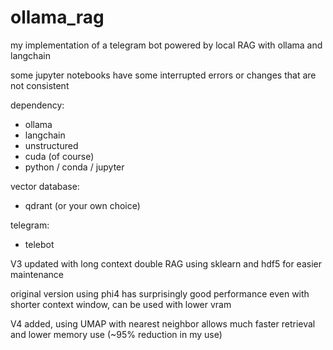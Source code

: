 # ollama_rag
my implementation of a telegram bot powered by local RAG with ollama and langchain

some jupyter notebooks have some interrupted errors or changes that are not consistent


dependency:
+ ollama
+ langchain
+ unstructured
+ cuda (of course)
+ python / conda / jupyter

vector database:
+ qdrant (or your own choice)

telegram:
+ telebot


V3 updated with long context double RAG using sklearn and hdf5 for easier maintenance

original version using phi4 has surprisingly good performance even with shorter context window, can be used with lower vram

V4 added, using UMAP with nearest neighbor allows much faster retrieval and lower memory use (~95% reduction in my use)
